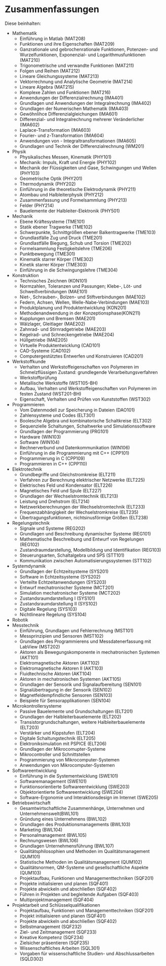# Zusammenfassungen 

Diese beinhalten:

- Mathematik
	- Einführung in Matlab (MAT208)
	- Funktionen und ihre Eigenschaften (MAT209)
	- Ganzrationale und gebrochenrationale Funktionen, Potenzen- und Wurzelfunktionen, Exponenzial- und Logarithmusfunktionen (MAT210)
	- Trigonometrische und verwandte Funktionen (MAT211)
	- Folgen und Reihen (MAT212)
	- Lineare Gleichungssysteme (MAT213)
	- Vektorrechnung und Analytische Geometrie (MAT214)
	- Lineare Algebra (MAT215)
	- Komplexe Zahlen und Funktionen (MAT216)
	- Anwendungen der Differenzialrechnung (IMA401)
	- Grundlagen und Anwendungen der Integralrechnung (IMA402)
	- Grundlagen der Numerischen Mathematik (IMA403)
	- Gewöhnlihce Differenzialgleichungen (IMA601)
	- Differenzial- und Integralrechnung mehrerer Veränderlicher (IMA602)
	- Laplace-Transformation (IMA603)
	- Fourier- und z-Transformation (IMA604)
	- Anwendungen von - Integraltransformationen (IMA605)
	- Grundlagen und Technik der Differenzialrechnung (WM201)
- Physik 
	- Physikalisches Messen, Kinematik (PHY101)
	- Mechanik: Impuls, Kraft und Energie (PHY102)
	- Mechanik der Flüssigkeiten und Gase, Schwingungen und Wellen (PHY103)
	- Geometrische Optik (PHY201)
	- Thermodynamik (PHY202)
	- Einführung in die theoretische Elektrodynamik (PHY211)
	- Atombau und Halbleiterphysik (PHY212)
	- Zusammenfassung und Formelsammlung (PHY213)
	- Felder (PHY214)
	- Bauelemente der Halbleiter-Elektronik (PHY501)
- Mechanik
	- Ebene Kräftesysteme (TME101)
	- Statik ebener Tragwerke (TME102)
	- Schwerpunkte, Schnittgrößen ebener Balkentragwerke (TME103)
	- Grundlastfälle Zug und Druck (TME201)
	- Grundlastfälle Biegung, Schub und Torsion (TME202)
	- Formelsammlung Festigkeitslehre (TME206)
	- Punktbewegung (TME301)
	- Kinematik starrer Körper (TME302)
	- Kinetik starrer Körper (TME303)
	- Einführung in die Schwingungslehre (TME304)
- Konstruktion
	- Technisches Zeichnen (KON101)
	- Normzahlen, Toleranzen und Passungen; Klebe-, Löt- und Schweißverbindungen (MAE101)
	- Niet-, Schrauben-, Bolzen- und Stiftverbindungen (MAE102)
	- Federn, Achsen, Wellen, Welle-Nabe-Verbindungen (MAE103)
	- Produktplanung und Produktentwicklung (KON201)
	- Methodenandwendung in der Konzeptionsphase(KON211)
	- Kupplungen und Bremsen (MAE201)
	- Wälzlager, Gleitlager (MAE202)
	- Zahnrad- und Stirnradgetriebe (MAE203)
	- Kegelrad- und Schneckengetriebe (MAE204)
	- Hüllgetriebe (MAE205)
	- Virtuelle Produktentwicklung (CAD101)
	- CAD-Systeme (CAD102)
	- Computergestütztes Entwerfen und Konstruieren (CAD201)
- Werkstoffkunde
	- Verhalten und Werkstoffeigenschaften von Polymeren im Schmelzflüssigen Zustand: grundlegende Verarbeitungsverfahren
	- Werkstoffprüfung
	- Metallische Werkstoffe (WST105-BH)
	- Aufbau, Verhalten und Werkstoffeigenschaften von Polymeren im festen Zustand (WST201-BH)
	- Eigenschaft, Verhalten und Prüfen von Kunststoffen (WST302)
- Programmieren
	- Vom Datenmodell zur Speicherung in Dateien (DAO101)
	- Zahlensysteme und Codes (ELT301)
	- Boolesche Algebra und kombinatorische Schaltkreise (ELT302)
	- Sequenzielle Schaltungen, Schaltwerke und Simulationssoftware
	- Grundlagen der Programmierung (PRG101)
	- Hardware (WIN103)
	- Software (WIN104)
	- Rechnerverbund und Datenkommunikation (WIN106)
	- Einführung in die Programmierung mit C++ (CPP101)
	- Programmierung in C (CPP109)
	- Programmieren in C++ (CPP110)
- Elektrotechnik
	- Grundbegriffe und Gleichstromkreise (ELT211)
	- Verfahren zur Berechnung elektrischer Netzwerke (ELT225)
	- Elektrisches Feld und Kondensator (ELT226)
	- Magnetisches Feld und Spule (ELT227)
	- Grundlagen der Wechselstromtechnik (ELT213)
	- Leistung und Drehstrom (ELT214)
	- Netzwerkberechnungen der Wechselstromtechnik (ELT233)
	- Frequenzabhängigkeit der Wechselstromkreise (ELT235)
	- Übertragungsfunktionen, nichtsinusförmige Größen (ELT238)
- Regelungstechnik
	- Signale und Systeme (REG202)
	- Grundlagen und Beschreibung dynamischer Systeme (REG101)
	- Mathematische Beschreibung und Entwurf von Regelungen (REG102)
	- Zustandraumdarstellung, Modellbildung und Identifikation (REG103)
	- Steuerungsarten, Schaltalgebra und SPS (STT101)
	- Kommunikation zwischen Automatisierungssystemen (STT102)
- Systemdynamik
	- Grundlagen der Echtzeitsysteme (SYS201)
	- Software in Echtzeitsysteme (SYS202)
	- Verteilte Echtzeitanwendungen (SYS203)
	- Entwurf mechatronischer Systeme (MCT201)
	- Simulation mechatronischer Systeme (MCT202)
	- Zustandsraumdarstellung I (SYS101)
	- Zustandsraumdarstellung II (SYS102)
	- Digitale Regelung (SYS103)
	- Nichtlineare Regelung (SYS104)
- Robotik
- Messtechnik
	- Einführung, Grundlagen und Fehlerrechnung (MST101)
	- Messprinzipien und Sensoren (MST102)
	- Grundlagen des Programmierens und Messdatenerfassung mit LabView (MST202)
	- Aktoren als Bewegungskomponente in mechatronischen Systemen (AKT101)
	- Elektromagnetische Aktoren (AKT102)
	- Elektromagnetische Aktoren II (AKT103)
	- Fluidtechnische Aktoren (AKT104)
	- Aktoren in mechatronischen Systemen (AKT105)
	- Grundlagen der Sensorik und Signalaufbereitung (SEN101)
	- Signalübertragung in der Sensorik (SEN102)
	- Magnetfeldempfindliche Sensoren (SEN103)
	- Beispiele für Sensorapplikationen (SEN104)
- Microkontrollersysteme
	- Passive Bauelemente und Grundschaltungen (ELT201)
	- Grundlagen der Halbleiterbauelemente (ELT202)
	- Transistorgrundschaltungen, weitere Halbleiterbauelemente (ELT203)
	- Verstärker und Kippstufen (ELT204)
	- Digitale Schaltungstechnik (ELT205)
	- Elektroniksimulation mit PSPICE (ELT206)
	- Grundlagen der Mikrocomupter-Systeme
	- Mikrocontroller und Schnittstellen
	- Programmierung von Mikrocomputer-Systemen
	- Anwendungen von Mikrocomputer-Systemen
- Softwareentwicklung
	- Einführung in die Systementwicklung (SWE101)
	- Softwaremanagement (SWE101)
	- Funktionsorientierte Softwareentwicklung (SWE203)
	- Objektorientierte Softwareentwicklung (SWE204)
	- Software-Ergonomie und Interaktionsdesign im Internet (SWE205)
- Betriebswirtschaft
	- Gesamtwirtschaftliche Zusammenhänge, Unternehmen und Unternehmenswelt(BWL101)
	- Gründung eines Unternehmens (BWL102)
	- Grundlagen des Produktionsmanagements (BWL103)
	- Marketing (BWL104)
	- Personalmanagement (BWL105)
	- Rechnungswesen (BWL106)
	- Grundlagen Unternehmensführung (BWL107)
	- Qualitätsphilosophien und Methoden im Qualitätsmanagement (QUM101)
	- Statistische Methoden im Qualitätsmanagement (QUM102)
	- Qualitätsnormen, QM-Systeme und gesellschaftliche Aspekte (QUM103)
	- Projektaufbau, Funktionen und Managementtechniken (SQF201)
	- Projekte initialisieren und  planen (SQF401)
	- Projekte abwickeln und abschließen (SQF402)
	- Führen in Projekten und begleitende Aufgaben (SQF403)
	- Multiprojektmanagement (SQF404)
- Projektarbeit und Schlüsselqualifikationen
	- Projektaufbau, Funktionen und Managementtechniken (SQF201)
	- Projekt initialisieren und planen (SQF401)
	- Projekte abwickeln und abschließen (SQF402)
	- Selbstmanagement (SQF232)
	- Ziel- und Zeitmanagement (SQF233)
	- Kreative Kompetenz (SQF234)
	- Zielsicher präsentieren (SQF235)
	- Wissenschaftliches Arbeiten (SQL301)
	- Vorgaben für wissenschaftliche Studien- und Abschlussarbeiten (SQLD302)